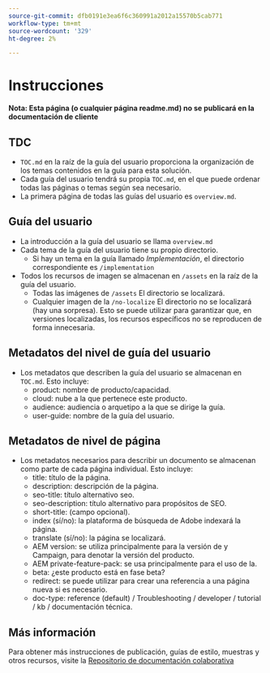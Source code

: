```yaml
---
source-git-commit: dfb0191e3ea6f6c360991a2012a15570b5cab771
workflow-type: tm+mt
source-wordcount: '329'
ht-degree: 2%

---
```

# Instrucciones

**Nota: Esta página (o cualquier página readme.md) no se publicará en la documentación de cliente**

## TDC

+ `TOC.md` en la raíz de la guía del usuario proporciona la organización de los temas contenidos en la guía para esta solución.
+ Cada guía del usuario tendrá su propia `TOC.md`, en el que puede ordenar todas las páginas o temas según sea necesario.
+ La primera página de todas las guías del usuario es `overview.md`.

## Guía del usuario

+ La introducción a la guía del usuario se llama `overview.md`
+ Cada tema de la guía del usuario tiene su propio directorio.
   + Si hay un tema en la guía llamado *Implementación*, el directorio correspondiente es `/implementation`
+ Todos los recursos de imagen se almacenan en `/assets` en la raíz de la guía del usuario.
   + Todas las imágenes de `/assets` El directorio se localizará.
   + Cualquier imagen de la `/no-localize` El directorio no se localizará (hay una sorpresa). Esto se puede utilizar para garantizar que, en versiones localizadas, los recursos específicos no se reproducen de forma innecesaria.

## Metadatos del nivel de guía del usuario

+ Los metadatos que describen la guía del usuario se almacenan en `TOC.md`. Esto incluye:
   + product: nombre de producto/capacidad.
   + cloud: nube a la que pertenece este producto.
   + audience: audiencia o arquetipo a la que se dirige la guía.
   + user-guide: nombre de la guía del usuario.

## Metadatos de nivel de página

+ Los metadatos necesarios para describir un documento se almacenan como parte de cada página individual. Esto incluye:
   + title: título de la página.
   + description: descripción de la página.
   + seo-title: título alternativo seo.
   + seo-description: título alternativo para propósitos de SEO.
   + short-title: (campo opcional).
   + index (sí/no): la plataforma de búsqueda de Adobe indexará la página.
   + translate (sí/no): la página se localizará.
   + AEM version: se utiliza principalmente para la versión de y Campaign, para denotar la versión del producto.
   + AEM private-feature-pack: se usa principalmente para el uso de la.
   + beta: ¿este producto está en fase beta?
   + redirect: se puede utilizar para crear una referencia a una página nueva si es necesario.
   + doc-type: reference (default) / Troubleshooting / developer / tutorial / kb / documentación técnica.

## Más información

Para obtener más instrucciones de publicación, guías de estilo, muestras y otros recursos, visite la [Repositorio de documentación colaborativa](https://git.corp.adobe.com/AdobeDocs/collaborative-doc-instructions)
